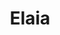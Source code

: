 ---
layout: firm_page
title: "Elaia"
id: "elaia.com"
permalink: "/elaiaelaia.com/"
website: "https://www.elaia.com"
offices: "Paris (France), Barcelona (Spain), Tel Aviv (Israel)"
investment_stages: "Seed, Series A, Series B"
portfolio_companies: "Mirakl, Criteo, Ornikar, Shift Technology, H AI, SESAMm, Alice&Bob, Aqemia, iBanFirst, Sonio, SandboxAQ, Mablink Bioscience, Mitiga Solutions, Vibe.co, Phospho, Giskard, Teads, Indeez, Continuity, Tilak Healthcare, Doccla, Orchestra Networks, Holded, Easyrecrue, Volterra (Acorus Networks), Shipup, Nuclia, SurgAR, OGO Security, Cyrebro, Corporatings, Enso Security, LynxCare, hema.to, dottxt, Sun Zu Lab, Greenbids, Biophta, NcodiN, ncScale, Minos Biosciences, Splio, Eyepick, Energysquare, i-Virtual, Qbeast, Zymvol, Seyna, Streambased, Sensation Quantique, Arsen, Namla, TakeTurns, Tabnine, Institut Analgesia, Fentech, Predilepsy, Aviwell, Pyronear, Quantum Dice, Elevo, Kheops, QBio JRC, Case Law Analytics, DJUST, Azalea Vision, Qantev, inHEART, MyC, NANO Corp, Spectral TMS, PricingHUB, Hummink, Quortex, HarfangLab, The Hotels Network, Olympe.legal, FlexAI, Nijta, Vertesia, Tinyclues, Agriconomie, Traefik Labs, CodeNotary, Dilepix, Descartes&Mauss, Heuritech, Sereema, Moments Lab, PocketStudio, Pili, Hyperlex, Cien, Sim&Cure, HEPHAISTOS-Pharma, Pixacare, Cosmian, SeqOne, HyVibe, Lybero"
portfolio_link: "https://www.elaia.com/companies/"
investment_markets: "Biotech, Climate Change, Cloud Infrastructure, Cybersecurity, Data & Digital Acceleration, Digital Health, Digital Life Sciences, Digital Transformation, Fintech, Insurtech, Remote Human Organization, Semiconductors"
founded_year: "2002"
description: "Elaia is a leading European Digital & Deep Tech VC firm. They back ambitious tech entrepreneurs with capital and care, striving for performance with values. Their focus is on early-stage ventures and building tomorrow's European champions."
linkedin: "https://www.linkedin.com/company/elaia-partners/"
twitter: "https://twitter.com/Elaia_Partners"
instagram: ""
team_page: "https://www.elaia.com/team/"
investor_type: "Venture Capital"
crunchbase: ""
pitchbook: ""

# SEO Optimization
meta_title: "Elaia - VC Firm - projectstartups.com"
meta_description: "Elaia, Elaia is a leading European Digital & Deep Tech VC firm. They back ambitious tech entrepreneurs with capital and care, striving for performance with v..."
meta_keywords: "Elaia, Biotech, Climate Change, Cloud Infrastructure, Cybersecurity, Data & Digital Acceleration, Digital Health, Digital Life Sciences, Digital Transformation, Fintech, Insurtech, Remote Human Organization, Semiconductors, VC firm, venture capital, startup investor, projectstartups.com"
canonical_url: "https://vc.projectstartups.com/elaiaelaia.com/"
---